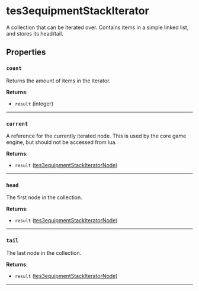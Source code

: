<!---
	This file is autogenerated. Do not edit this file manually. Your changes will be ignored.
	More information: https://github.com/MWSE/MWSE/tree/master/docs
-->

# tes3equipmentStackIterator

A collection that can be iterated over. Contains items in a simple linked list, and stores its head/tail.

## Properties

### `count`
<div class="search_terms" style="display: none">count</div>

Returns the amount of items in the iterator.

**Returns**:

* `result` (integer)

***

### `current`
<div class="search_terms" style="display: none">current</div>

A reference for the currently iterated node. This is used by the core game engine, but should not be accessed from lua.

**Returns**:

* `result` ([tes3equipmentStackIteratorNode](../../types/tes3equipmentStackIteratorNode))

***

### `head`
<div class="search_terms" style="display: none">head</div>

The first node in the collection.

**Returns**:

* `result` ([tes3equipmentStackIteratorNode](../../types/tes3equipmentStackIteratorNode))

***

### `tail`
<div class="search_terms" style="display: none">tail</div>

The last node in the collection.

**Returns**:

* `result` ([tes3equipmentStackIteratorNode](../../types/tes3equipmentStackIteratorNode))

***

